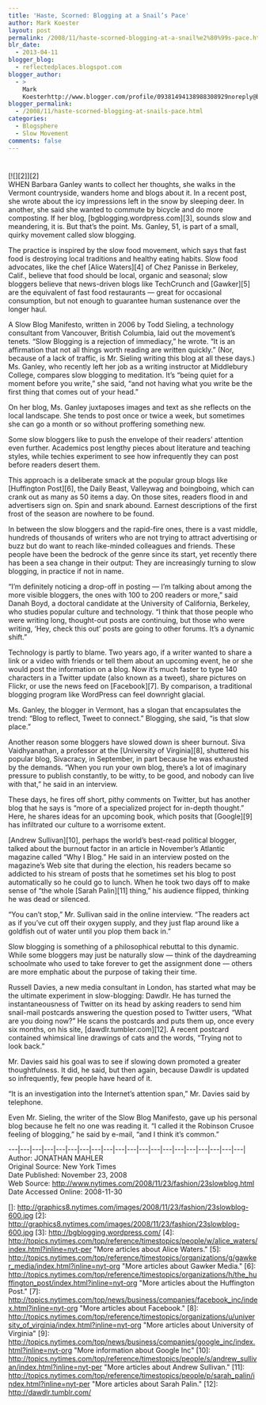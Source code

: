 ```yaml
---
title: 'Haste, Scorned: Blogging at a Snail’s Pace'
author: Mark Koester
layout: post
permalink: /2008/11/haste-scorned-blogging-at-a-snail%e2%80%99s-pace.html
blr_date:
  - 2013-04-11
blogger_blog:
  - reflectedplaces.blogspot.com
blogger_author:
  - >
    Mark
    Koesterhttp://www.blogger.com/profile/09381494138988308929noreply@blogger.com
blogger_permalink:
  - /2008/11/haste-scorned-blogging-at-snails-pace.html
categories:
  - Blogsphere
  - Slow Movement
comments: false
---
```

# 

[![][2]][2]  
WHEN Barbara Ganley wants to collect her thoughts, she walks in the Vermont countryside, wanders home and blogs about it. In a recent post, she wrote about the icy impressions left in the snow by sleeping deer. In another, she said she wanted to commute by bicycle and do more composting. 
If her blog, [bgblogging.wordpress.com][3], sounds slow and meandering, it is. But that’s the point. Ms. Ganley, 51, is part of a small, quirky movement called slow blogging. 

The practice is inspired by the slow food movement, which says that fast food is destroying local traditions and healthy eating habits. Slow food advocates, like the chef [Alice Waters][4] of Chez Panisse in Berkeley, Calif., believe that food should be local, organic and seasonal; slow bloggers believe that news-driven blogs like TechCrunch and [Gawker][5] are the equivalent of fast food restaurants — great for occasional consumption, but not enough to guarantee human sustenance over the longer haul. 

A Slow Blog Manifesto, written in 2006 by Todd Sieling, a technology consultant from Vancouver, British Columbia, laid out the movement’s tenets. “Slow Blogging is a rejection of immediacy,” he wrote. “It is an affirmation that not all things worth reading are written quickly.” (Nor, because of a lack of traffic, is Mr. Sieling writing this blog at all these days.) Ms. Ganley, who recently left her job as a writing instructor at Middlebury College, compares slow blogging to meditation. It’s “being quiet for a moment before you write,” she said, “and not having what you write be the first thing that comes out of your head.” 

On her blog, Ms. Ganley juxtaposes images and text as she reflects on the local landscape. She tends to post once or twice a week, but sometimes she can go a month or so without proffering something new.

Some slow bloggers like to push the envelope of their readers’ attention even further. Academics post lengthy pieces about literature and teaching styles, while techies experiment to see how infrequently they can post before readers desert them. 

This approach is a deliberate smack at the popular group blogs like [Huffington Post][6], the Daily Beast, Valleywag and boingboing, which can crank out as many as 50 items a day. On those sites, readers flood in and advertisers sign on. Spin and snark abound. Earnest descriptions of the first frost of the season are nowhere to be found. 

In between the slow bloggers and the rapid-fire ones, there is a vast middle, hundreds of thousands of writers who are not trying to attract advertising or buzz but do want to reach like-minded colleagues and friends. These people have been the bedrock of the genre since its start, yet recently there has been a sea change in their output: They are increasingly turning to slow blogging, in practice if not in name.

“I’m definitely noticing a drop-off in posting — I’m talking about among the more visible bloggers, the ones with 100 to 200 readers or more,” said Danah Boyd, a doctoral candidate at the University of California, Berkeley, who studies popular culture and technology. “I think that those people who were writing long, thought-out posts are continuing, but those who were writing, ‘Hey, check this out’ posts are going to other forums. It’s a dynamic shift.”

Technology is partly to blame. Two years ago, if a writer wanted to share a link or a video with friends or tell them about an upcoming event, he or she would post the information on a blog. Now it’s much faster to type 140 characters in a Twitter update (also known as a tweet), share pictures on Flickr, or use the news feed on [Facebook][7]. By comparison, a traditional blogging program like WordPress can feel downright glacial. 

Ms. Ganley, the blogger in Vermont, has a slogan that encapsulates the trend: “Blog to reflect, Tweet to connect.” Blogging, she said, “is that slow place.”

Another reason some bloggers have slowed down is sheer burnout. Siva Vaidhyanathan, a professor at the [University of Virginia][8], shuttered his popular blog, Sivacracy, in September, in part because he was exhausted by the demands. “When you run your own blog, there’s a lot of imaginary pressure to publish constantly, to be witty, to be good, and nobody can live with that,” he said in an interview.

These days, he fires off short, pithy comments on Twitter, but has another blog that he says is “more of a specialized project for in-depth thought.” Here, he shares ideas for an upcoming book, which posits that [Google][9] has infiltrated our culture to a worrisome extent.

[Andrew Sullivan][10], perhaps the world’s best-read political blogger, talked about the burnout factor in an article in November’s Atlantic magazine called “Why I Blog.” He said in an interview posted on the magazine’s Web site that during the election, his readers became so addicted to his stream of posts that he sometimes set his blog to post automatically so he could go to lunch. When he took two days off to make sense of “the whole [Sarah Palin][11] thing,” his audience flipped, thinking he was dead or silenced.

“You can’t stop,” Mr. Sullivan said in the online interview. “The readers act as if you’ve cut off their oxygen supply, and they just flap around like a goldfish out of water until you plop them back in.” 

Slow blogging is something of a philosophical rebuttal to this dynamic. While some bloggers may just be naturally slow — think of the daydreaming schoolmate who used to take forever to get the assignment done — others are more emphatic about the purpose of taking their time. 

Russell Davies, a new media consultant in London, has started what may be the ultimate experiment in slow-blogging: Dawdlr. He has turned the instantaneousness of Twitter on its head by asking readers to send him snail-mail postcards answering the question posed to Twitter users, “What are you doing now?” He scans the postcards and puts them up, once every six months, on his site, [dawdlr.tumbler.com][12]. A recent postcard contained whimsical line drawings of cats and the words, “Trying not to look back.” 

Mr. Davies said his goal was to see if slowing down promoted a greater thoughtfulness. It did, he said, but then again, because Dawdlr is updated so infrequently, few people have heard of it. 

“It is an investigation into the Internet’s attention span,” Mr. Davies said by telephone.

Even Mr. Sieling, the writer of the Slow Blog Manifesto, gave up his personal blog because he felt no one was reading it. “I called it the Robinson Crusoe feeling of blogging,” he said by e-mail, “and I think it’s common.”

\---|\---|\---|\---|\---|\---|\---|\---|\---|\---|\---|\---|\---|\---|\---|\---|\---|\---|\---|\---|  
Author: JONATHAN MAHLER  
Original Source: New York Times  
Date Published: November 23, 2008  
Web Source: http://www.nytimes.com/2008/11/23/fashion/23slowblog.html  
Date Accessed Online: 2008-11-30

 []: http://graphics8.nytimes.com/images/2008/11/23/fashion/23slowblog-600.jpg
 [2]: http://graphics8.nytimes.com/images/2008/11/23/fashion/23slowblog-600.jpg
 [3]: http://bgblogging.wordpress.com/
 [4]: http://topics.nytimes.com/top/reference/timestopics/people/w/alice_waters/index.html?inline=nyt-per "More articles about Alice Waters."
 [5]: http://topics.nytimes.com/top/reference/timestopics/organizations/g/gawker_media/index.html?inline=nyt-org "More articles about Gawker Media."
 [6]: http://topics.nytimes.com/top/reference/timestopics/organizations/h/the_huffington_post/index.html?inline=nyt-org "More articles about the Huffington Post."
 [7]: http://topics.nytimes.com/top/news/business/companies/facebook_inc/index.html?inline=nyt-org "More articles about Facebook."
 [8]: http://topics.nytimes.com/top/reference/timestopics/organizations/u/university_of_virginia/index.html?inline=nyt-org "More articles about University of Virginia"
 [9]: http://topics.nytimes.com/top/news/business/companies/google_inc/index.html?inline=nyt-org "More information about Google Inc"
 [10]: http://topics.nytimes.com/top/reference/timestopics/people/s/andrew_sullivan/index.html?inline=nyt-per "More articles about Andrew Sullivan."
 [11]: http://topics.nytimes.com/top/reference/timestopics/people/p/sarah_palin/index.html?inline=nyt-per "More articles about Sarah Palin."
 [12]: http://dawdlr.tumblr.com/